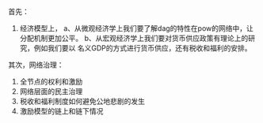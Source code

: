 首先：
1. 经济模型上，
  a、从微观经济学上我们要了解dag的特性在pow的网络中，让分配机制更加公平。
  b、从宏观经济学上我们要对货币供应政策有理论上的研究，例如我们要以 名义GDP的方式进行货币供应，还有税收和福利的安排。


其次，网络治理：
1. 全节点的权利和激励 
2. 网络层面的民主治理 
3. 税收和福利制度如何避免公地悲剧的发生 
4. 激励模型的链上和链下情况
